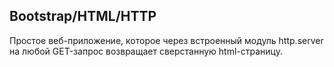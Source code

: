 ## Bootstrap/HTML/HTTP

Простое веб-приложение, которое через встроенный модуль http.server на любой GET-запрос возвращает сверстанную html-страницу.
